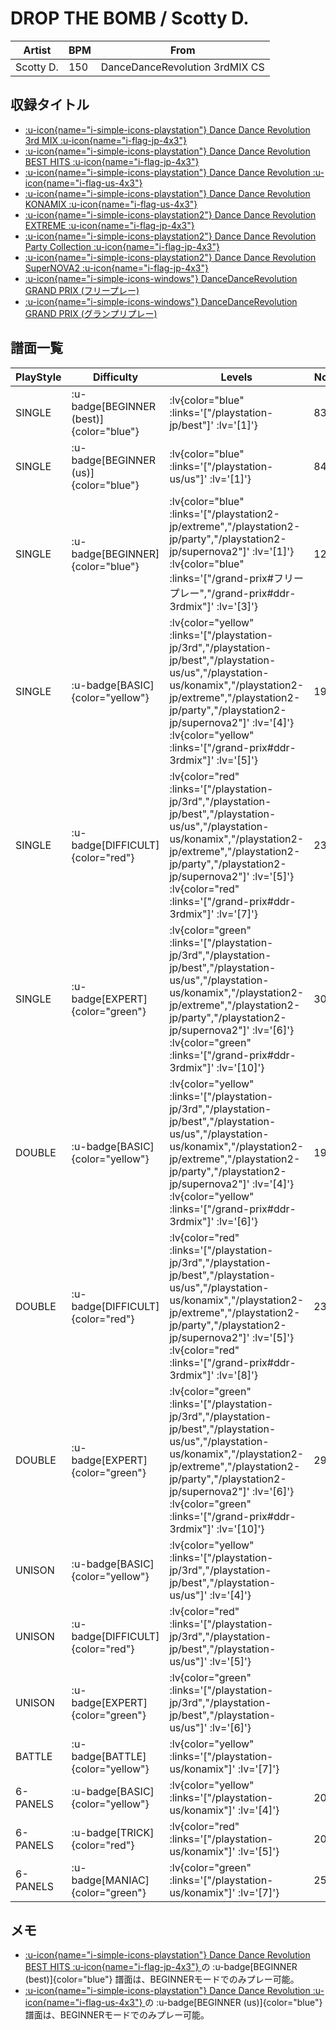 # DROP THE BOMB / Scotty D.

|Artist|BPM|From|
|------|---|----|
|Scotty D.|150|DanceDanceRevolution 3rdMIX CS|

## 収録タイトル

- [ :u-icon{name="i-simple-icons-playstation"} Dance Dance Revolution 3rd MIX :u-icon{name="i-flag-jp-4x3"} ](/playstation-jp/3rd)
- [ :u-icon{name="i-simple-icons-playstation"} Dance Dance Revolution BEST HITS :u-icon{name="i-flag-jp-4x3"} ](/playstation-jp/best)
- [ :u-icon{name="i-simple-icons-playstation"} Dance Dance Revolution :u-icon{name="i-flag-us-4x3"} ](/playstation-us/us)
- [ :u-icon{name="i-simple-icons-playstation"} Dance Dance Revolution KONAMIX :u-icon{name="i-flag-us-4x3"} ](/playstation-us/konamix)
- [ :u-icon{name="i-simple-icons-playstation2"} Dance Dance Revolution EXTREME :u-icon{name="i-flag-jp-4x3"} ](/playstation2-jp/extreme)
- [ :u-icon{name="i-simple-icons-playstation2"} Dance Dance Revolution Party Collection :u-icon{name="i-flag-jp-4x3"} ](/playstation2-jp/party)
- [ :u-icon{name="i-simple-icons-playstation2"} Dance Dance Revolution SuperNOVA2 :u-icon{name="i-flag-jp-4x3"} ](/playstation2-jp/supernova2)
- [ :u-icon{name="i-simple-icons-windows"} DanceDanceRevolution GRAND PRIX (フリープレー)](/grand-prix#フリープレー)
- [ :u-icon{name="i-simple-icons-windows"} DanceDanceRevolution GRAND PRIX (グランプリプレー)](/grand-prix#ddr-3rdmix)

## 譜面一覧

|PlayStyle|Difficulty|Levels|Notes|Movie|
|---------|----------|------|-----|-----|
|SINGLE| :u-badge[BEGINNER (best)]{color="blue"} | :lv{color="blue" :links='["/playstation-jp/best"]' :lv='[1]'} |83/0||
|SINGLE| :u-badge[BEGINNER (us)]{color="blue"} | :lv{color="blue" :links='["/playstation-us/us"]' :lv='[1]'} |84/0||
|SINGLE| :u-badge[BEGINNER]{color="blue"} | :lv{color="blue" :links='["/playstation2-jp/extreme","/playstation2-jp/party","/playstation2-jp/supernova2"]' :lv='[1]'}  :lv{color="blue" :links='["/grand-prix#フリープレー","/grand-prix#ddr-3rdmix"]' :lv='[3]'} |122/0||
|SINGLE| :u-badge[BASIC]{color="yellow"} | :lv{color="yellow" :links='["/playstation-jp/3rd","/playstation-jp/best","/playstation-us/us","/playstation-us/konamix","/playstation2-jp/extreme","/playstation2-jp/party","/playstation2-jp/supernova2"]' :lv='[4]'}  :lv{color="yellow" :links='["/grand-prix#ddr-3rdmix"]' :lv='[5]'} |199/0||
|SINGLE| :u-badge[DIFFICULT]{color="red"} | :lv{color="red" :links='["/playstation-jp/3rd","/playstation-jp/best","/playstation-us/us","/playstation-us/konamix","/playstation2-jp/extreme","/playstation2-jp/party","/playstation2-jp/supernova2"]' :lv='[5]'}  :lv{color="red" :links='["/grand-prix#ddr-3rdmix"]' :lv='[7]'} |238/0||
|SINGLE| :u-badge[EXPERT]{color="green"} | :lv{color="green" :links='["/playstation-jp/3rd","/playstation-jp/best","/playstation-us/us","/playstation-us/konamix","/playstation2-jp/extreme","/playstation2-jp/party","/playstation2-jp/supernova2"]' :lv='[6]'}  :lv{color="green" :links='["/grand-prix#ddr-3rdmix"]' :lv='[10]'} |304/0||
|DOUBLE| :u-badge[BASIC]{color="yellow"} | :lv{color="yellow" :links='["/playstation-jp/3rd","/playstation-jp/best","/playstation-us/us","/playstation-us/konamix","/playstation2-jp/extreme","/playstation2-jp/party","/playstation2-jp/supernova2"]' :lv='[4]'}  :lv{color="yellow" :links='["/grand-prix#ddr-3rdmix"]' :lv='[6]'} |199/0||
|DOUBLE| :u-badge[DIFFICULT]{color="red"} | :lv{color="red" :links='["/playstation-jp/3rd","/playstation-jp/best","/playstation-us/us","/playstation-us/konamix","/playstation2-jp/extreme","/playstation2-jp/party","/playstation2-jp/supernova2"]' :lv='[5]'}  :lv{color="red" :links='["/grand-prix#ddr-3rdmix"]' :lv='[8]'} |237/0||
|DOUBLE| :u-badge[EXPERT]{color="green"} | :lv{color="green" :links='["/playstation-jp/3rd","/playstation-jp/best","/playstation-us/us","/playstation-us/konamix","/playstation2-jp/extreme","/playstation2-jp/party","/playstation2-jp/supernova2"]' :lv='[6]'}  :lv{color="green" :links='["/grand-prix#ddr-3rdmix"]' :lv='[10]'} |299/0||
|UNISON| :u-badge[BASIC]{color="yellow"} | :lv{color="yellow" :links='["/playstation-jp/3rd","/playstation-jp/best","/playstation-us/us"]' :lv='[4]'} |||
|UNISON| :u-badge[DIFFICULT]{color="red"} | :lv{color="red" :links='["/playstation-jp/3rd","/playstation-jp/best","/playstation-us/us"]' :lv='[5]'} |||
|UNISON| :u-badge[EXPERT]{color="green"} | :lv{color="green" :links='["/playstation-jp/3rd","/playstation-jp/best","/playstation-us/us"]' :lv='[6]'} |||
|BATTLE| :u-badge[BATTLE]{color="yellow"} | :lv{color="yellow" :links='["/playstation-us/konamix"]' :lv='[7]'} |||
|6-PANELS| :u-badge[BASIC]{color="yellow"} | :lv{color="yellow" :links='["/playstation-us/konamix"]' :lv='[4]'} |205/0||
|6-PANELS| :u-badge[TRICK]{color="red"} | :lv{color="red" :links='["/playstation-us/konamix"]' :lv='[5]'} |206/0||
|6-PANELS| :u-badge[MANIAC]{color="green"} | :lv{color="green" :links='["/playstation-us/konamix"]' :lv='[7]'} |256/0||

## メモ

- [ :u-icon{name="i-simple-icons-playstation"} Dance Dance Revolution BEST HITS :u-icon{name="i-flag-jp-4x3"} ](/playstation-jp/best)の :u-badge[BEGINNER (best)]{color="blue"} 譜面は、BEGINNERモードでのみプレー可能。
- [ :u-icon{name="i-simple-icons-playstation"} Dance Dance Revolution :u-icon{name="i-flag-us-4x3"} ](/playstation-us/us)の :u-badge[BEGINNER (us)]{color="blue"} 譜面は、BEGINNERモードでのみプレー可能。
